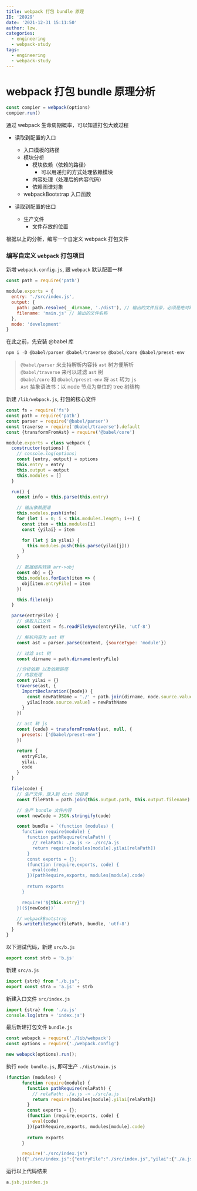 ```yaml
---
title: webpack 打包 bundle 原理
ID: '28929'
date: '2021-12-31 15:11:50'
author: lzw.
categories:
  - engineering
  - webpack-study
tags:
  - engineering
  - webpack-study
---
```


# webpack 打包 bundle 原理分析

```js
const compier = webpack(options)
compier.run()
```

通过 webpack 生命周期概率，可以知道打包大致过程

- 读取到配置的入口
  - 入口模板的路径
  - 模块分析
    - 模块依赖（依赖的路径）
      - 可以用递归的方式处理依赖模块
    - 内容处理（处理后的内容代码）
    - 依赖图谱对象
  - webpackBootstrap 入口函数
  
- 读取到配置的出口
  - 生产文件
    - 文件存放的位置


根据以上的分析，编写一个自定义 webpack 打包文件

### 编写自定义 `webpack` 打包项目

新增 `webpack.config.js`, 跟 `webpack` 默认配置一样

```js
const path = require('path')

module.exports = {
  entry: './src/index.js',
  output: {
    path: path.resolve(__dirname, './dist'), // 输出的文件目录，必须是绝对路径
    filename: 'main.js' // 输出的文件名称
  },
  mode: 'development'
}
```

在此之前，先安装 @babel 库

 ```js
 npm i -D @babel/parser @babel/traverse @babel/core @babel/preset-env
 ```

> `@babel/parser` 来支持解析内容转 `ast` 树方便解析     
> `@babel/traverse` 来可以过滤 `ast` 树    
> `@babel/core` 和 `@babel/preset-env` 将 `ast` 转为 `js`   
> `Ast` 抽象语法书：以 node 节点为单位的 tree 树结构

新建 `/lib/webpack.js`, 打包的核心文件

```js
const fs = require('fs')
const path = require('path')
const parser = require('@babel/parser')
const traverse = require('@babel/traverse').default
const {transformFromAst} = require('@babel/core')

module.exports = class webpack {
  constructor(options) {
    // console.log(options)
    const {entry, output} = options
    this.entry = entry
    this.output = output
    this.modules = []
  }

  run() {
    const info = this.parse(this.entry)

    // 输出依赖图谱
    this.modules.push(info)
    for (let i = 0; i < this.modules.length; i++) {
      const item = this.modules[i]
      const {yilai} = item

      for (let j in yilai) {
        this.modules.push(this.parse(yilai[j]))
      }
    }

    // 数据结构转换 arr->obj
    const obj = {}
    this.modules.forEach(item => {
      obj[item.entryFile] = item
    })

    this.file(obj)
  }

  parse(entryFile) {
    // 读取入口文件
    const content = fs.readFileSync(entryFile, 'utf-8')

    // 解析内容为 ast 树
    const ast = parser.parse(content, {sourceType: 'module'})

    // 过滤 ast 树
    const dirname = path.dirname(entryFile)

    //分析依赖 以及依赖路径
    // 内容处理
    const yilai = {}
    traverse(ast, {
      ImportDeclaration({node}) {
        const newPathName = './' + path.join(dirname, node.source.value)
        yilai[node.source.value] = newPathName
      }
    })

    // ast 转 js
    const {code} = transformFromAst(ast, null, {
      presets: ['@babel/preset-env']
    })

    return {
      entryFile,
      yilai,
      code
    }
  }

  file(code) {
    // 生产文件，放入到 dist 的目录
    const filePath = path.join(this.output.path, this.output.filename)

    // 生产 bundle 文件内容
    const newCode = JSON.stringify(code)

    const bundle = `(function (modules) {
      function require(module) {
        function pathRequire(relaPath) {
          // relaPath: ./a.js -> ./src/a.js
          return require(modules[module].yilai[relaPath])
        }
        const exports = {};
        (function (require,exports, code) {
          eval(code)
        })(pathRequire,exports, modules[module].code)
        
        return exports
      }

      require('${this.entry}')
    })(${newCode})`

    // webpackBootstrap
    fs.writeFileSync(filePath, bundle, 'utf-8')
  }
}
```

以下测试代码，新建 `src/b.js`

```js
export const strb = 'b.js'
```

新建 `src/a.js`

```js
import {strb} from "./b.js";
export const stra = 'a.js' + strb
```

新建入口文件 `src/index.js`

```js
import {stra} from './a.js'
console.log(stra + 'index.js')
```

最后新建打包文件 `bundle.js`

```js
const webapck = require('./lib/webpack')
const options = require('./webpack.config')

new webapck(options).run();
```

执行 `node bundle.js`, 即可生产 `./dist/main.js`

```js
(function (modules) {
      function require(module) {
        function pathRequire(relaPath) {
          // relaPath: ./a.js -> ./src/a.js
          return require(modules[module].yilai[relaPath])
        }
        const exports = {};
        (function (require,exports, code) {
          eval(code)
        })(pathRequire,exports, modules[module].code)
        
        return exports
      }

      require('./src/index.js')
    })({"./src/index.js":{"entryFile":"./src/index.js","yilai":{"./a.js":"./src\\a.js"},"code":"\"use strict\";\n\nvar _a = require(\"./a.js\");\n\nconsole.log(_a.stra + 'index.js');"},"./src\\a.js":{"entryFile":"./src\\a.js","yilai":{"./b.js":"./src\\b.js"},"code":"\"use strict\";\n\nObject.defineProperty(exports, \"__esModule\", {\n  value: true\n});\nexports.stra = void 0;\n\nvar _b = require(\"./b.js\");\n\nvar stra = 'a.js' + _b.strb;\nexports.stra = stra;"},"./src\\b.js":{"entryFile":"./src\\b.js","yilai":{},"code":"\"use strict\";\n\nObject.defineProperty(exports, \"__esModule\", {\n  value: true\n});\nexports.strb = void 0;\nvar strb = 'b.js';\nexports.strb = strb;"}})
```

运行以上代码结果

```js
a.jsb.jsindex.js
``` 
 
